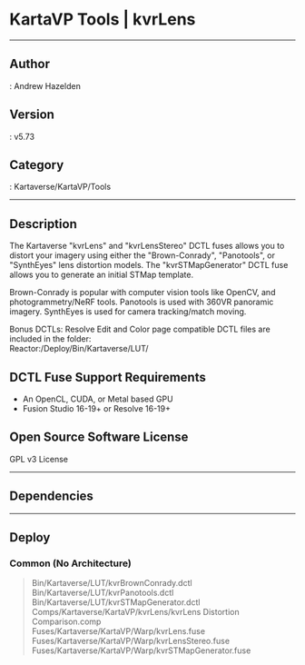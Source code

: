 # KartaVP Tools | kvrLens
___

## Author
 : Andrew Hazelden

## Version
 : v5.73

## Category
 : Kartaverse/KartaVP/Tools
___

## Description
<p>The Kartaverse "kvrLens" and "kvrLensStereo" DCTL fuses allows you to distort your imagery using either the "Brown-Conrady", "Panotools", or "SynthEyes" lens distortion models. The "kvrSTMapGenerator" DCTL fuse allows you to generate an initial STMap template.</p>

<p>Brown-Conrady is popular with computer vision tools like OpenCV, and photogrammetry/NeRF tools. Panotools is used with 360VR panoramic imagery. SynthEyes is used for camera tracking/match moving.</p>

<p>Bonus DCTLs: Resolve Edit and Color page compatible DCTL files are included in the folder:<br>
Reactor:/Deploy/Bin/Kartaverse/LUT/</p>

<h2>DCTL Fuse Support Requirements</h2>

<ul>
	<li>An OpenCL, CUDA, or Metal based GPU</li>
	<li>Fusion Studio 16-19+ or Resolve 16-19+</li>
</ul>

<h2>Open Source Software License</h2>
<p>GPL v3 License</p>

___

## Dependencies


___

## Deploy

### Common (No Architecture)

> Bin/Kartaverse/LUT/kvrBrownConrady.dctl  
> Bin/Kartaverse/LUT/kvrPanotools.dctl  
> Bin/Kartaverse/LUT/kvrSTMapGenerator.dctl  
> Comps/Kartaverse/KartaVP/kvrLens/kvrLens Distortion Comparison.comp  
> Fuses/Kartaverse/KartaVP/Warp/kvrLens.fuse  
> Fuses/Kartaverse/KartaVP/Warp/kvrLensStereo.fuse  
> Fuses/Kartaverse/KartaVP/Warp/kvrSTMapGenerator.fuse  
